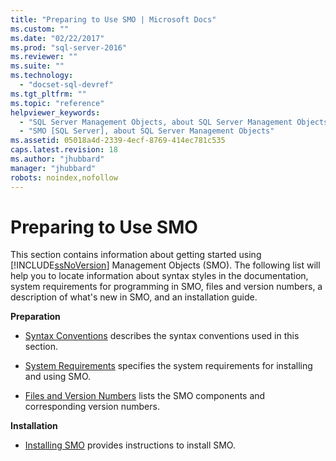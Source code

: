 ```yaml
---
title: "Preparing to Use SMO | Microsoft Docs"
ms.custom: ""
ms.date: "02/22/2017"
ms.prod: "sql-server-2016"
ms.reviewer: ""
ms.suite: ""
ms.technology: 
  - "docset-sql-devref"
ms.tgt_pltfrm: ""
ms.topic: "reference"
helpviewer_keywords: 
  - "SQL Server Management Objects, about SQL Server Management Objects"
  - "SMO [SQL Server], about SQL Server Management Objects"
ms.assetid: 05018a4d-2339-4ecf-8769-414ec781c535
caps.latest.revision: 18
ms.author: "jhubbard"
manager: "jhubbard"
robots: noindex,nofollow
---
```

# Preparing to Use SMO
  This section contains information about getting started using [!INCLUDE[ssNoVersion](../a9notintoc/includes/ssnoversion-md.md)] Management Objects (SMO). The following list will help you to locate information about syntax styles in the documentation, system requirements for programming in SMO, files and version numbers, a description of what's new in SMO, and an installation guide.  
  
 **Preparation**  
  
-   [Syntax Conventions](../relational-databases/server-management-objects-smo/smo-syntax-conventions.md) describes the syntax conventions used in this section.  
  
-   [System Requirements](../relational-databases/server-management-objects-smo/system-requirements.md) specifies the system requirements for installing and using SMO.  
  
-   [Files and Version Numbers](../relational-databases/server-management-objects-smo/files-and-version-numbers.md) lists the SMO components and corresponding version numbers.  
  
 **Installation**  
  
-   [Installing SMO](../relational-databases/server-management-objects-smo/installing-smo.md) provides instructions to install SMO.  
  
  